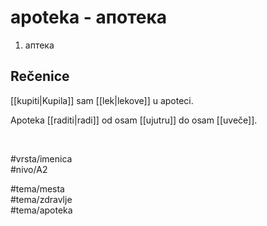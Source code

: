 # apoteka - апотека

1. аптека

## Rečenice

[[kupiti|Kupila]] sam [[lek|lekove]] u apoteci.

Apoteka [[raditi|radi]] od osam [[ujutru]] do osam [[uveče]].

<br>

#vrsta/imenica  
#nivo/A2  

#tema/mesta  
#tema/zdravlje  
#tema/apoteka  
